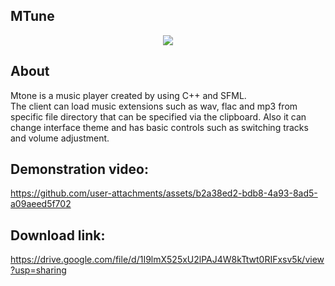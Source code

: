 ## MTune

<p align="center">
<img src="https://github.com/user-attachments/assets/94e2512a-fac3-46a9-a404-80f29af2d50e">
</p>

## About

Mtone is a music player created by using C++ and SFML.<br>
The client can load music extensions such as wav, flac and mp3 from specific file directory that can be specified via the clipboard. Also it can change interface theme and has basic controls such as switching tracks and volume adjustment.

## Demonstration video:

https://github.com/user-attachments/assets/b2a38ed2-bdb8-4a93-8ad5-a09aeed5f702

## Download link:

https://drive.google.com/file/d/1I9lmX525xU2lPAJ4W8kTtwt0RIFxsv5k/view?usp=sharing
